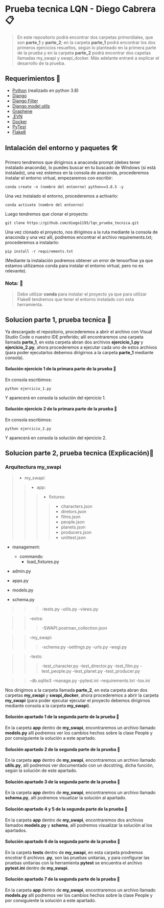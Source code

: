 # Prueba tecnica LQN - Diego Cabrera 📋

> En este repositorio podrá encontrar dos carpetas primordiales, que son **parte_1** y **parte_2**; en la carpeta **parte_1** podrá encontrar los dos primeros ejercicios resueltos, según lo planteado en la primera parte de la prueba y en la carpeta **parte_2** podrá encontrar dos capetas llamadas my_swapi y swapi_docker. Más adelante entraré a explicar el desarrollo de la prueba.

## Requerimientos 📔
* [Python](https://www.python.org/) (realizado en python 3.8)
* [Django](https://github.com/django/django)
* [Django Filter](https://github.com/carltongibson/django-filter)
* [Django model utils](https://github.com/jazzband/django-model-utils)
* [Graphene](https://github.com/graphql-python/graphene-django)
* [.EVN](https://github.com/theskumar/python-dotenv)
* [Docker](https://docs.docker.com/desktop/windows/install/)
* [PyTest](https://docs.pytest.org/en/6.2.x/getting-started.html)
* [Flake8](https://ichi.pro/es/que-es-flake8-y-por-que-deberiamos-usarlo-202979474961394)
## Intalación del entorno y paquetes 🛠️

Primero tendremos que dirigirnos a anaconda prompt (debes tener instalado anaconda), lo puedes buscar en tu buscado de Windows (si está instalado), una vez estemos en la consola de anaconda, procederemos instalar el entorno virtual, empezaremos con escribir:
```
conda create -n (nombre del entonrno) python==3.8.5 -y
```
Una vez instalado el entorno, procederemos a activarlo:
```
conda activate (nombre del entonrno)
```
Luego tendremos que clonar el proyecto:
```
git clone https://github.com/diego1193/lqn_prueba_tecnica.git
```
Una vez clonado el proyecto, nos dirigimos a la ruta mediante la consola de anaconda y una vez allí, podremos encontrar el archivo requirements.txt; procederemos a instalarlo:
```
pip install -r requirements.txt
```
(Mediante la instalación podremos obtener un error de tensorflow ya que estamos utilizamos conda para instalar el entorno virtual, pero no es relevante).

### Nota: 📢
> Debe utilizar **conda** para instalar el proyecto ya que para utilizar Flake8 tendremos que tener el entorno instalado con esta herramienta.

## Solucion parte 1, prueba tecnica 🚀

Ya descargado el repositorio, procederemos a abrir el archivo con Visual Studio Code o nuestro IDE preferido; allí encontraremos una carpeta llamada **parte_1**, en esta carpeta abran dos archivos **ejercicio_1.py** y **ejercicio_2.py**, ahora procederemos a ejecutar cada uno de estos archivos (para poder ejecutarlos debemos dirigirnos a la carpeta **parte_1** mediante consola).

#### Solución ejercicio 1 de la primara parte de la prueba 📝

En consola escribimos:
```
python ejercicio_1.py
```
Y aparecerá en consola la solución del ejercicio 1.

#### Solución ejercicio 2 de la primara parte de la prueba 📝

En consola escribimos:
```
python ejercicio_2.py
```
Y aparecerá en consola la solución del ejercicio 2.

## Solucion parte 2, prueba tecnica (Explicación)🚀

### Arquitectura **my_swapi**

>* my_swapi:
>> * app:
>>>* fixtures:
>>>>- characters.json</br>
>>>>- diretors.json</br>
>>>>- films.json</br>
>>>>- people.json</br>
>>>>- planets.json</br>
>>>>- producers.json</br>
>>>>- unittest.json</br>

- management:
    - commands:
        - load_fixtures.py

- admin.py
- apps.py
- models.py
- schema.py
>>>-tests.py
>>>-utils.py
>>>-views.py

>>-extra:
>>>-SWAPI.postman_collection.json

>>-my_swapi:
>>>-schema.py
>>>-settings.py
>>>-urls.py
>>>-wsgi.py

>>-tests:
>>>-test_character.py
>>>-test_director.py
>>>-test_film.py
>>>-test_people.py
>>>-test_planet.py
>>>-test_producer.py

>>-db.sqlite3
>>-manage.py
>>-pytest.ini
>>-requirements.txt
>>-tox.ini

Nos dirigimos a la carpeta llamada **parte_2**, en esta carpeta abran dos carpetas **my_swapi** y **swapi_docker**, ahora procederemos a abrir la carpeta **my_swapi** (para poder ejecutar ejecutar el proyecto debemos dirigirnos mediante consola a la carpeta **my_swapi**).

#### Solución apartado 1 de la segunda parte de la prueba 📝

En la carpeta **app** dentro de **my_swapi**, encontraremos un archivo llamado **models.py** allí podremos ver los cambios hechos sobre la clase People y por consiguiente la solución a este apartado.

#### Solución apartado 2 de la segunda parte de la prueba 📝

En la carpeta **app** dentro de **my_swapi**, encontraremos un archivo llamado **utils.py**, allí podremos ver documentado con un docstring, dicha función, según la solución de este apartado.

#### Solución apartado 3 de la segunda parte de la prueba 📝

En la carpeta **app** dentro de **my_swapi**, encontraremos un archivo llamado **schema.py**, allí podremos visualizar la solución al apartado.

#### Solución apartado 4 y 5 de la segunda parte de la prueba 📝

En la carpeta **app** dentro de **my_swapi**, encontraremos dos archivos llamados **models.py** y **schema**, allí podremos visualizar la solución al los apartados.

#### Solución apartado 6 de la segunda parte de la prueba 📝
En la carpeta **tests** dentro de **my_swapi**, en esta carpeta prodremos encotrar 6 archivos **.py**, son las pruebas unitarias, y para configurar las pruebas unitarias con la herramienta **pytest** se encuentra el archivo **pytest.ini** dentro de **my_swapi**.

#### Solución apartado 7 de la segunda parte de la prueba 📝
En la carpeta **app** dentro de **my_swapi**, encontraremos un archivo llamado **models.py** allí podremos ver los cambios hechos sobre la clase People y por consiguiente la solución a este apartado.

